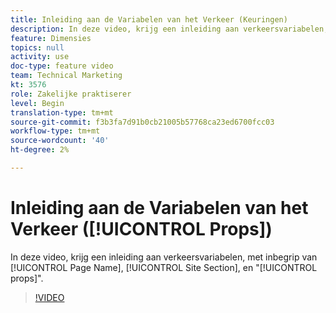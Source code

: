 ```yaml
---
title: Inleiding aan de Variabelen van het Verkeer (Keuringen)
description: In deze video, krijg een inleiding aan verkeersvariabelen, met inbegrip van de Naam van de Pagina, de Sectie van de Plaats, en "steunen".
feature: Dimensies
topics: null
activity: use
doc-type: feature video
team: Technical Marketing
kt: 3576
role: Zakelijke praktiserer
level: Begin
translation-type: tm+mt
source-git-commit: f3b3fa7d91b0cb21005b57768ca23ed6700fcc03
workflow-type: tm+mt
source-wordcount: '40'
ht-degree: 2%

---
```



# Inleiding aan de Variabelen van het Verkeer ([!UICONTROL Props])

In deze video, krijg een inleiding aan verkeersvariabelen, met inbegrip van [!UICONTROL Page Name], [!UICONTROL Site Section], en &quot;[!UICONTROL props]&quot;.

>[!VIDEO](https://video.tv.adobe.com/v/28767/?quality=12)
